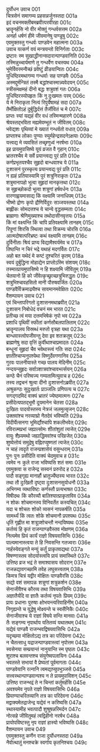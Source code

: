 दुर्योधन उवाच	001  
चित्रसेनं समागम्य प्रहसन्नर्जुनस्तदा	001a  
इदं वचनमक्लीबमब्रवीत्परवीरहा	001c  
भ्रातॄनर्हसि नो वीर मोक्तुं गन्धर्वसत्तम	002a  
अनर्हा धर्षणं हीमे जीवमानेषु पाण्डुषु	002c  
एवमुक्तस्तु गन्धर्वः पाण्डवेन महात्मना	003a  
उवाच यत्कर्ण वयं मन्त्रयन्तो विनिर्गताः	003c  
द्रष्टारः स्म सुखाद्धीनान्सदारान्पाण्डवानिति	003e  
तस्मिन्नुच्चार्यमाणे तु गन्धर्वेण वचस्यथ	004a  
भूमेर्विवरमन्वैच्छं प्रवेष्टुं व्रीडयान्वितः	004c  
युधिष्ठिरमथागम्य गन्धर्वाः सह पाण्डवैः	005a  
अस्मद्दुर्मन्त्रितं तस्मै बद्धांश्चास्मान्न्यवेदयन्	005c  
स्त्रीसमक्षमहं दीनो बद्धः शत्रुवशं गतः	006a  
युधिष्ठिरस्योपहृतः किं नु दुःखमतः परम्	006c  
ये मे निराकृता नित्यं रिपुर्येषामहं सदा	007a  
तैर्मोक्षितोऽहं दुर्बुद्धिर्दत्तं तैर्जीवितं च मे	007c  
प्राप्तः स्यां यद्यहं वीर वधं तस्मिन्महारणे	008a  
श्रेयस्तद्भविता मह्यमेवम्भूतं न जीवितम्	008c  
भवेद्यशः पृथिव्यां मे ख्यातं गन्धर्वतो वधात्	009a  
प्राप्ताश्च लोकाः पुण्याः स्युर्महेन्द्रसदनेऽक्षयाः	009c  
यत्त्वद्य मे व्यवसितं तच्छृणुध्वं नरर्षभाः	010a  
इह प्रायमुपासिष्ये यूयं व्रजत वै गृहान्	010c  
भ्रातरश्चैव मे सर्वे प्रयान्त्वद्य पुरं प्रति	010e  
कर्णप्रभृतयश्चैव सुहृदो बान्धवाश्च ये	011a  
दुःशासनं पुरस्कृत्य प्रयान्त्वद्य पुरं प्रति	011c  
न ह्यहं प्रतियास्यामि पुरं शत्रुनिराकृतः	012a  
शत्रुमानापहो भूत्वा सुहृदां मानकृत्तथा	012c  
स सुहृच्छोकदो भूत्वा शत्रूणां हर्षवर्धनः	013a  
वारणाह्वयमासाद्य किं वक्ष्यामि जनाधिपम्	013c  
भीष्मो द्रोणः कृपो द्रौणिर्विदुरः सञ्जयस्तथा	014a  
बाह्लीकः सोमदत्तश्च ये चान्ये वृद्धसम्मताः	014c  
ब्राह्मणाः श्रेणिमुख्याश्च तथोदासीनवृत्तयः	015a  
किं मां वक्ष्यन्ति किं चापि प्रतिवक्ष्यामि तानहम्	015c  
रिपूणां शिरसि स्थित्वा तथा विक्रम्य चोरसि	016a  
आत्मदोषात्परिभ्रष्टः कथं वक्ष्यामि तानहम्	016c  
दुर्विनीताः श्रियं प्राप्य विद्यामैश्वर्यमेव च	017a  
तिष्ठन्ति न चिरं भद्रे यथाहं मदगर्वितः	017c  
अहो बत यथेदं मे कष्टं दुश्चरितं कृतम्	018a  
स्वयं दुर्बुद्धिना मोहाद्येन प्राप्तोऽस्मि संशयम्	018c  
तस्मात्प्रायमुपासिष्ये न हि शक्ष्यामि जीवितुम्	019a  
चेतयानो हि को जीवेत्कृच्छ्राच्छत्रुभिरुद्धृतः	019c  
शत्रुभिश्चावहसितो मानी पौरुषवर्जितः	020a  
पाण्डवैर्विक्रमाढ्यैश्च सावमानमवेक्षितः	020c  
वैशम्पायन उवाच	021  
एवं चिन्तापरिगतो दुःशासनमथाब्रवीत्	021a  
दुःशासन निबोधेदं वचनं मम भारत	021c  
प्रतीच्छ त्वं मया दत्तमभिषेकं नृपो भव	022a  
प्रशाधि पृथिवीं स्फीतां कर्णसौबलपालिताम्	022c  
भ्रातॄन्पालय विस्रब्धं मरुतो वृत्रहा यथा	023a  
बान्धवास्त्वोपजीवन्तु देवा इव शतक्रतुम्	023c  
ब्राह्मणेषु सदा वृत्तिं कुर्वीथाश्चाप्रमादतः	024a  
बन्धूनां सुहृदां चैव भवेथास्त्वं गतिः सदा	024c  
ज्ञातींश्चाप्यनुपश्येथा विष्णुर्देवगणानिव	025a  
गुरवः पालनीयास्ते गच्छ पालय मेदिनीम्	025c  
नन्दयन्सुहृदः सर्वाञ्शात्रवांश्चावभर्त्सयन्	026a  
कण्ठे चैनं परिष्वज्य गम्यतामित्युवाच ह	026c  
तस्य तद्वचनं श्रुत्वा दीनो दुःशासनोऽब्रवीत्	027a  
अश्रुकण्ठः सुदुःखार्तः प्राञ्जलिः प्रणिपत्य च	027c  
सगद्गदमिदं वाक्यं भ्रातरं ज्येष्ठमात्मनः	027e  
प्रसीदेत्यपतद्भूमौ दूयमानेन चेतसा	028a  
दुःखितः पादयोस्तस्य नेत्रजं जलमुत्सृजन्	028c  
उक्तवांश्च नरव्याघ्रो नैतदेवं भविष्यति	029a  
विदीर्येत्सनगा भूमिर्द्यौश्चापि शकलीभवेत्	029c  
रविरात्मप्रभां जह्यात्सोमः शीतांशुतां त्यजेत्	029e  
वायुः शैघ्र्यमथो जह्याद्धिमवांश्च परिव्रजेत्	030a  
शुष्येत्तोयं समुद्रेषु वह्निरप्युष्णतां त्यजेत्	030c  
न चाहं त्वदृते राजन्प्रशासेयं वसुन्धराम्	031a  
पुनः पुनः प्रसीदेति वाक्यं चेदमुवाच ह	031c  
त्वमेव नः कुले राजा भविष्यसि शतं समाः	031e  
एवमुक्त्वा स राजेन्द्र सस्वनं प्ररुरोद ह	032a  
पादौ सङ्गृह्य मानार्हौ भ्रातुर्ज्येष्ठस्य भारत	032c  
तथा तौ दुःखितौ दृष्ट्वा दुःशासनसुयोधनौ	033a  
अभिगम्य व्यथाविष्टः कर्णस्तौ प्रत्यभाषत	033c  
विषीदथः किं कौरव्यौ बालिश्यात्प्राकृताविव	034a  
न शोकः शोचमानस्य विनिवर्तेत कस्यचित्	034c  
यदा च शोचतः शोको व्यसनं नापकर्षति	035a  
सामर्थ्यं किं त्वतः शोके शोचमानौ प्रपश्यथः	035c  
धृतिं गृह्णीत मा शत्रूञ्शोचन्तौ नन्दयिष्यथः	035e  
कर्तव्यं हि कृतं राजन्पाण्डवैस्तव मोक्षणम्	036a  
नित्यमेव प्रियं कार्यं राज्ञो विषयवासिभिः	036c  
पाल्यमानास्त्वया ते हि निवसन्ति गतज्वराः	036e  
नार्हस्येवङ्गते मन्युं कर्तुं प्राकृतवद्यथा	037a  
विषण्णास्तव सोदर्यास्त्वयि प्रायं समास्थिते	037c  
उत्तिष्ठ व्रज भद्रं ते समाश्वासय सोदरान्	037e  
राजन्नद्यावगच्छामि तवेह लघुसत्त्वताम्	038a  
किमत्र चित्रं यद्वीर मोक्षितः पाण्डवैरसि	038c  
सद्यो वशं समापन्नः शत्रूणां शत्रुकर्शन	038e  
सेनाजीवैश्च कौरव्य तथा विषयवासिभिः	039a  
अज्ञातैर्यदि वा ज्ञातैः कर्तव्यं नृपतेः प्रियम्	039c  
प्रायः प्रधानाः पुरुषाः क्षोभयन्त्यरिवाहिनीम्	040a  
निगृह्यन्ते च युद्धेषु मोक्ष्यन्ते च स्वसैनिकैः	040c  
सेनाजीवाश्च ये राज्ञां विषये सन्ति मानवाः	041a  
तैः सङ्गम्य नृपार्थाय यतितव्यं यथातथम्	041c  
यद्येवं पाण्डवै राजन्भवद्विषयवासिभिः	042a  
यदृच्छया मोक्षितोऽद्य तत्र का परिदेवना	042c  
न चैतत्साधु यद्राजन्पाण्डवास्त्वां नृपोत्तम	043a  
स्वसेनया सम्प्रयान्तं नानुयान्ति स्म पृष्ठतः	043c  
शूराश्च बलवन्तश्च संयुगेष्वपलायिनः	044a  
भवतस्ते सभायां वै प्रेष्यतां पूर्वमागताः	044c  
पाण्डवेयानि रत्नानि त्वमद्याप्युपभुञ्जसे	045a  
सत्त्वस्थान्पाण्डवान्पश्य न ते प्रायमुपाविशन्	045c  
उत्तिष्ठ राजन्भद्रं ते न चिन्तां कर्तुमर्हसि	045e  
अवश्यमेव नृपते राज्ञो विषयवासिभिः	046a  
प्रियाण्याचरितव्यानि तत्र का परिदेवना	046c  
मद्वाक्यमेतद्राजेन्द्र यद्येवं न करिष्यसि	047a  
स्थास्यामीह भवत्पादौ शुश्रूषन्नरिमर्दन	047c  
नोत्सहे जीवितुमहं त्वद्विहीनो नरर्षभ	048a  
प्रायोपविष्टस्तु नृप राज्ञां हास्यो भविष्यसि	048c  
वैशम्पायन उवाच	049  
एवमुक्तस्तु कर्णेन राजा दुर्योधनस्तदा	049a  
नैवोत्थातुं मनश्चक्रे स्वर्गाय कृतनिश्चयः	049c  
